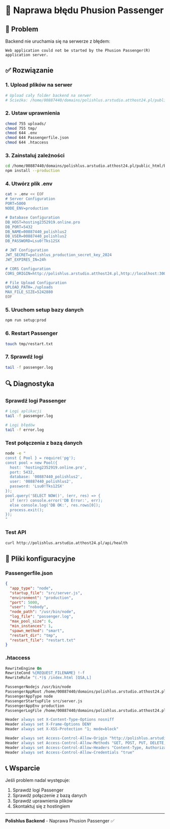 # 🔧 Naprawa błędu Phusion Passenger

## 🚨 Problem
Backend nie uruchamia się na serwerze z błędem:
```
Web application could not be started by the Phusion Passenger(R) application server.
```

## ✅ Rozwiązanie

### 1. Upload plików na serwer
```bash
# Upload cały folder backend na serwer
# Ścieżka: /home/00887440/domains/polishlus.arstudio.atthost24.pl/public_html/backend/
```

### 2. Ustaw uprawnienia
```bash
chmod 755 uploads/
chmod 755 tmp/
chmod 644 .env
chmod 644 Passengerfile.json
chmod 644 .htaccess
```

### 3. Zainstaluj zależności
```bash
cd /home/00887440/domains/polishlus.arstudio.atthost24.pl/public_html/backend/
npm install --production
```

### 4. Utwórz plik .env
```bash
cat > .env << EOF
# Server Configuration
PORT=5000
NODE_ENV=production

# Database Configuration
DB_HOST=hosting2352919.online.pro
DB_PORT=5432
DB_NAME=00887440_polishlus2
DB_USER=00887440_polishlus2
DB_PASSWORD=Lsu0!Tks12SX

# JWT Configuration
JWT_SECRET=polishlus_production_secret_key_2024
JWT_EXPIRES_IN=24h

# CORS Configuration
CORS_ORIGIN=http://polishlus.arstudio.atthost24.pl,http://localhost:3000

# File Upload Configuration
UPLOAD_PATH=./uploads
MAX_FILE_SIZE=5242880
EOF
```

### 5. Uruchom setup bazy danych
```bash
npm run setup:prod
```

### 6. Restart Passenger
```bash
touch tmp/restart.txt
```

### 7. Sprawdź logi
```bash
tail -f passenger.log
```

## 🔍 Diagnostyka

### Sprawdź logi Passenger
```bash
# Logi aplikacji
tail -f passenger.log

# Logi błędów
tail -f error.log
```

### Test połączenia z bazą danych
```bash
node -e "
const { Pool } = require('pg');
const pool = new Pool({
  host: 'hosting2352919.online.pro',
  port: 5432,
  database: '00887440_polishlus2',
  user: '00887440_polishlus2',
  password: 'Lsu0!Tks12SX'
});
pool.query('SELECT NOW()', (err, res) => {
  if (err) console.error('DB Error:', err);
  else console.log('DB OK:', res.rows[0]);
  process.exit();
});
"
```

### Test API
```bash
curl http://polishlus.arstudio.atthost24.pl/api/health
```

## 🚀 Pliki konfiguracyjne

### Passengerfile.json
```json
{
  "app_type": "node",
  "startup_file": "src/server.js",
  "environment": "production",
  "port": 5000,
  "user": "nobody",
  "node_path": "/usr/bin/node",
  "log_file": "passenger.log",
  "max_pool_size": 6,
  "min_instances": 1,
  "spawn_method": "smart",
  "restart_dir": "tmp",
  "restart_file": "restart.txt"
}
```

### .htaccess
```apache
RewriteEngine On
RewriteCond %{REQUEST_FILENAME} !-f
RewriteRule ^(.*)$ /index.html [QSA,L]

PassengerNodejs /usr/bin/node
PassengerAppRoot /home/00887440/domains/polishlus.arstudio.atthost24.pl/public_html/backend
PassengerAppType node
PassengerStartupFile src/server.js
PassengerAppEnv production
PassengerLogFile /home/00887440/domains/polishlus.arstudio.atthost24.pl/public_html/backend/passenger.log

Header always set X-Content-Type-Options nosniff
Header always set X-Frame-Options DENY
Header always set X-XSS-Protection "1; mode=block"

Header always set Access-Control-Allow-Origin "http://polishlus.arstudio.atthost24.pl"
Header always set Access-Control-Allow-Methods "GET, POST, PUT, DELETE, OPTIONS"
Header always set Access-Control-Allow-Headers "Content-Type, Authorization"
Header always set Access-Control-Allow-Credentials "true"
```

## 📞 Wsparcie

Jeśli problem nadal występuje:
1. Sprawdź logi Passenger
2. Sprawdź połączenie z bazą danych
3. Sprawdź uprawnienia plików
4. Skontaktuj się z hostingiem

---

**Polishlus Backend** - Naprawa Phusion Passenger ✅ 